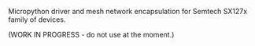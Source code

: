 Micropython driver and mesh network encapsulation for Semtech SX127x family of devices. 

(WORK IN PROGRESS - do not use at the moment.)
